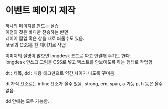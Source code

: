 # 이벤트 페이지 제작

하나의 페이지를 만드는 실습  
이전의 것은 바디만 전송하는 반면  
레이어 팝업 혹은 창을 새로 띄울수도 있음.  
html과 CSS를 한 페이지로 작업  

이미지의 설명이 많으면 longdesk 코드로 짜고 연결해 주기도 한다.  
longdesk 안쓰고 그림을 CSS로 넣고 텍스트를 안보이도록 하는 행태로 작업함

dt : 제목, dd : 내용
태그만으로 약간 차이가 나도록 꾸며봄

dt 자식 요소로는 inline 요소가 올수 있음.
strong, em, span, a 가능
p, h 등은 올수 없음.

dd 안에는 모두 가능함.